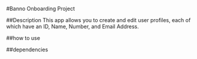 #Banno Onboarding Project

##Description
    This app allows you to create and edit user profiles, each of which have an ID, Name, Number, and Email Address. 

##how to use

##dependencies